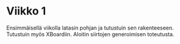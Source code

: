 # Viikko 1

Ensimmäisellä viikolla latasin pohjan ja tutustuin sen rakenteeseen.
Tutustuin myös XBoardiin.
Aloitin siirtojen generoimisen toteutusta.
